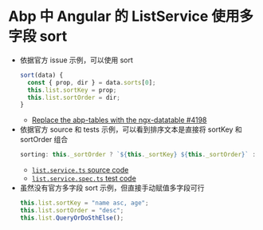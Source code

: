 # Abp 中 Angular 的 ListService 使用多字段 sort

- 依据官方 issue 示例，可以使用 sort
  ``` js
  sort(data) {
    const { prop, dir } = data.sorts[0];
    this.list.sortKey = prop;
    this.list.sortOrder = dir;
  }
  ```
  - [Replace the abp-tables with the ngx-datatable #4198](https://github.com/abpframework/abp/issues/4198)
- 依据官方 source 和 tests 示例，可以看到排序文本是直接将 sortKey 和 sortOrder 组合
  ``` js
  sorting: this._sortOrder ? `${this._sortKey} ${this._sortOrder}` : undefined
  ```
  - [`list.service.ts` source code](https://github.com/abpframework/abp/blob/48c52625f4c4df007f04d5ac6368b07411aa7521/npm/ng-packs/packages/core/src/lib/services/list.service.ts)
  - [`list.service.spec.ts` test code](https://github.com/abpframework/abp/blob/48c52625f4c4df007f04d5ac6368b07411aa7521/npm/ng-packs/packages/core/src/lib/tests/list.service.spec.ts)
- 虽然没有官方多字段 sort 示例，但直接手动赋值多字段可行
  ``` js
  this.list.sortKey = "name asc, age";
  this.list.sortOrder = "desc";
  this.list.QueryOrDoSthElse();
  ```